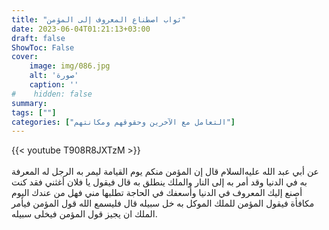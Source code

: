 ```yaml
---
title: "ثواب اصطناع المعروف إلى المؤمن"
date: 2023-06-04T01:21:13+03:00
draft: false
ShowToc: False
cover:
    image: img/086.jpg
    alt: 'صورة'
    caption: ''
#    hidden: false
summary: 
tags: [""]
categories: ["التعامل مع الآخرين وحقوقهم ومكانتهم"]
---
```

{{< youtube T908R8JXTzM >}}  
 <br>
عن أبي عبد الله عليه‌السلام قال إن المؤمن منكم يوم
القيامة ليمر به الرجل له المعرفة به في الدنيا وقد أمر به إلى النار
والملك ينطلق به قال فيقول يا فلان أغثني فقد كنت أصنع إليك المعروف
في الدنيا وأسعفك في الحاجة تطلبها مني فهل من عندك اليوم مكافأة فيقول
المؤمن للملك الموكل به خل سبيله قال فليسمع الله قول المؤمن فيأمر 
الملك ان يجيز قول المؤمن فيخلى سبيله.


